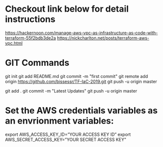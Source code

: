# Checkout link below for detail instructions
https://hackernoon.com/manage-aws-vpc-as-infrastructure-as-code-with-terraform-55f2bdb3de2a
https://nickcharlton.net/posts/terraform-aws-vpc.html


# GIT Commands
git init
git add README.md
git commit -m "first commit"
git remote add origin https://github.com/bissessr/TF-IaC-2019.git
git push -u origin master

git add . 
git commit -m "Latest Updates"
git push -u origin master

# Set the AWS credentials variables as an envrionment variables:
export AWS_ACCESS_KEY_ID=”YOUR ACCESS KEY ID”
export AWS_SECRET_ACCESS_KEY=”YOUR SECRET ACCESS KEY”

